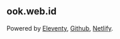 ## ook.web.id
Powered by [Eleventy](https://www.11ty.dev/), [Github](https://github.com/), [Netlify](https://www.netlify.com/).
